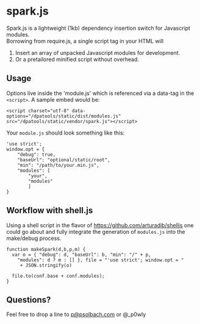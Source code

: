 spark.js
=======

Spark.js is a lightweight (1kb) dependency insertion switch for Javascript modules.  
Borrowing from require.js, a single script tag in your HTML will

1. Insert an array of unpacked Javascript modules for development.
2. Or a pretailored minified script without overhead.

## Usage

Options live inside the 'module.js' which is referenced via a data-tag in the `<script>`. A sample embed would be:

    <script charset="utf-8" data-options="/dpatools/static/dist/modules.js" src="/dpatools/static/vendor/spark.js"></script>
    
Your `module.js` should look something like this:

    'use strict';
    window.opt = {
    	"debug": true,
    	"baseUrl": "optional/static/root",
    	"min": "/path/to/your.min.js",
    	"modules": [
    		"your",
    		"modules"
    		]
    }
    
## Workflow with shell.js

Using a shell script in the flavor of https://github.com/arturadib/shelljs one could go about and
fully integrate the generation of `modules.js` into the make/debug process.

    function makeSpark(d,b,p,m) {
      var o = { "debug": d, "baseUrl": b, "min": "/" + p,
        "modules": d ? m : [] }, file = "'use strict'; window.opt = "
         + JSON.stringify(o)
      
      file.to(conf.base + conf.modules);
    }
    
## Questions?

Feel free to drop a line to p@psolbach.com or @_p0wly
